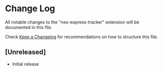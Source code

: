 # Change Log

All notable changes to the "neo-express-tracker" extension will be documented in this file.

Check [Keep a Changelog](http://keepachangelog.com/) for recommendations on how to structure this file.

## [Unreleased]

- Initial release